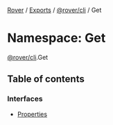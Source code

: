 [Rover](../README.md) / [Exports](../modules.md) / [@rover/cli](_rover_cli.md) / Get

# Namespace: Get

[@rover/cli](_rover_cli.md).Get

## Table of contents

### Interfaces

- [Properties](../interfaces/_rover_cli.Get.Properties.md)
